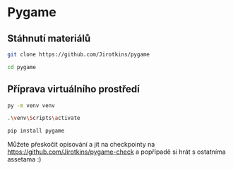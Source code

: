 # Pygame

## Stáhnutí materiálů
```bash
git clone https://github.com/Jirotkins/pygame
```
```bash
cd pygame
```

## Příprava virtuálního prostředí
```bash
py -m venv venv
```
```bash
.\venv\Scripts\activate
```
```bash
pip install pygame
```
Můžete přeskočit opisování a jít na checkpointy na https://github.com/Jirotkins/pygame-check a popřípadě si hrát s ostatníma assetama :)
